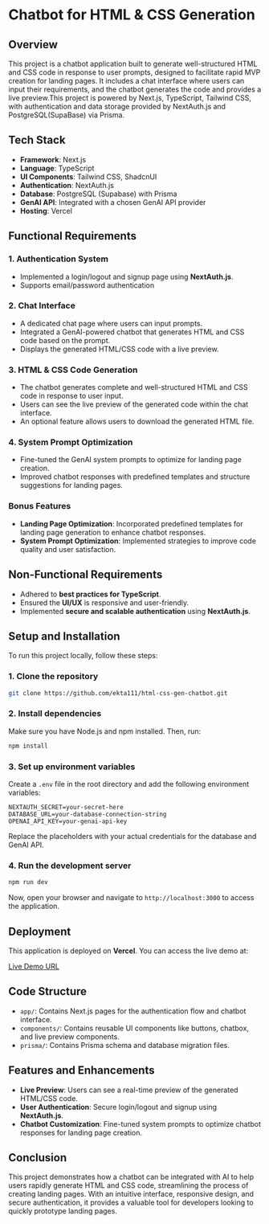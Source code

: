 
# Chatbot for HTML & CSS Generation

## Overview

This project is a chatbot application built to generate well-structured HTML and CSS code in response to user prompts, designed to facilitate rapid MVP creation for landing pages. It includes a chat interface where users can input their requirements, and the chatbot generates the code and provides a live preview.This project is powered by Next.js, TypeScript, Tailwind CSS, with authentication and data storage provided by NextAuth.js and PostgreSQL(SupaBase) via Prisma.

## Tech Stack

- **Framework**: Next.js
- **Language**: TypeScript
- **UI Components**: Tailwind CSS, ShadcnUI
- **Authentication**: NextAuth.js
- **Database**: PostgreSQL (Supabase) with Prisma 
- **GenAI API**: Integrated with a chosen GenAI API provider
- **Hosting**: Vercel

## Functional Requirements

### 1. **Authentication System**
   - Implemented a login/logout and signup page using **NextAuth.js**.
   - Supports email/password authentication

### 2. **Chat Interface**
   - A dedicated chat page where users can input prompts.
   - Integrated a GenAI-powered chatbot that generates HTML and CSS code based on the prompt.
   - Displays the generated HTML/CSS code with a live preview.

### 3. **HTML & CSS Code Generation**
   - The chatbot generates complete and well-structured HTML and CSS code in response to user input.
   - Users can see the live preview of the generated code within the chat interface.
   - An optional feature allows users to download the generated HTML file.

### 4. **System Prompt Optimization**
   - Fine-tuned the GenAI system prompts to optimize for landing page creation.
   - Improved chatbot responses with predefined templates and structure suggestions for landing pages.

### Bonus Features

- **Landing Page Optimization**: Incorporated predefined templates for landing page generation to enhance chatbot responses.
- **System Prompt Optimization**: Implemented strategies to improve code quality and user satisfaction.

## Non-Functional Requirements

- Adhered to **best practices for TypeScript**.
- Ensured the **UI/UX** is responsive and user-friendly.
- Implemented **secure and scalable authentication** using **NextAuth.js**.

## Setup and Installation

To run this project locally, follow these steps:

### 1. Clone the repository

```bash
git clone https://github.com/ekta111/html-css-gen-chatbot.git
```

### 2. Install dependencies

Make sure you have Node.js and npm installed. Then, run:

```bash
npm install
```

### 3. Set up environment variables

Create a `.env` file in the root directory and add the following environment variables:

```plaintext
NEXTAUTH_SECRET=your-secret-here
DATABASE_URL=your-database-connection-string
OPENAI_API_KEY=your-genai-api-key
```

Replace the placeholders with your actual credentials for the database and GenAI API.

### 4. Run the development server

```bash
npm run dev
```

Now, open your browser and navigate to `http://localhost:3000` to access the application.

## Deployment

This application is deployed on **Vercel**. You can access the live demo at:

[Live Demo URL](https://your-deployed-app.vercel.app)

## Code Structure

- `app/`: Contains Next.js pages for the authentication flow and chatbot interface.
- `components/`: Contains reusable UI components like buttons, chatbox, and live preview components.
- `prisma/`: Contains Prisma schema and database migration files.

## Features and Enhancements

- **Live Preview**: Users can see a real-time preview of the generated HTML/CSS code.
- **User Authentication**: Secure login/logout and signup using **NextAuth.js**.
- **Chatbot Customization**: Fine-tuned system prompts to optimize chatbot responses for landing page creation.

## Conclusion

This project demonstrates how a chatbot can be integrated with AI to help users rapidly generate HTML and CSS code, streamlining the process of creating landing pages. With an intuitive interface, responsive design, and secure authentication, it provides a valuable tool for developers looking to quickly prototype landing pages.

